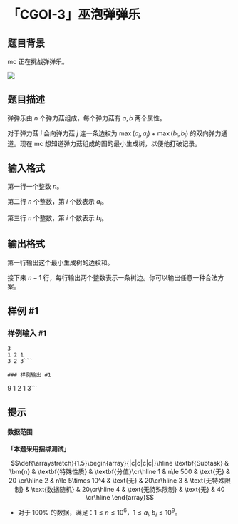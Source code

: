 # 「CGOI-3」巫泡弹弹乐

## 题目背景

mc 正在挑战弹弹乐。

![](https://cdn.luogu.com.cn/upload/image_hosting/yaye0cgu.png)

## 题目描述

弹弹乐由 $n$ 个弹力菇组成，每个弹力菇有 $a,b$ 两个属性。

对于弹力菇 $i$ 会向弹力菇 $j$ 连一条边权为 $\max(a_i,a_j)+\max(b_i,b_j)$ 的双向弹力通道。现在 mc 想知道弹力菇组成的图的最小生成树，以便他打破记录。

## 输入格式

第一行一个整数 $n$。

第二行 $n$ 个整数，第 $i$ 个数表示 $a_i$。

第三行 $n$ 个整数，第 $i$ 个数表示 $b_i$。

## 输出格式

第一行输出这个最小生成树的边权和。

接下来 $n-1$ 行，每行输出两个整数表示一条树边。你可以输出任意一种合法方案。

## 样例 #1

### 样例输入 #1
```
3
1 2 1
3 2 3```

### 样例输出 #1

```
9
1 2
1 3```

## 提示

#### 数据范围

**「本题采用捆绑测试」**

$$\def{\arraystretch}{1.5}\begin{array}{|c|c|c|c|}\hline
\textbf{Subtask} & \bm{n} & \textbf{特殊性质} & \textbf{分值}\cr\hline
1 & n\le 500 & \text{无} & 20 \cr\hline
2 & n\le 5\times 10^4 & \text{无} & 20\cr\hline
3 & \text{无特殊限制} & \text{数据随机} & 20\cr\hline
4 & \text{无特殊限制} & \text{无} & 40 \cr\hline
\end{array}$$

- 对于 $100\%$ 的数据，满足：$1\le n\le 10^6$，$1\le a_i,b_i\le 10^9$。
